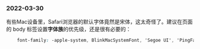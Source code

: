 
### 2022-03-30

有些Mac设备里，Safari浏览器的默认字体竟然是宋体，这太奇怪了。建议在页面的 body 标签设置**字体族**的优先级，还是很有必要的：

```css
    font-family: -apple-system, BlinkMacSystemFont, 'Segoe UI', 'PingFang SC', 'Hiragino Sans GB', 'Microsoft YaHei',
```

